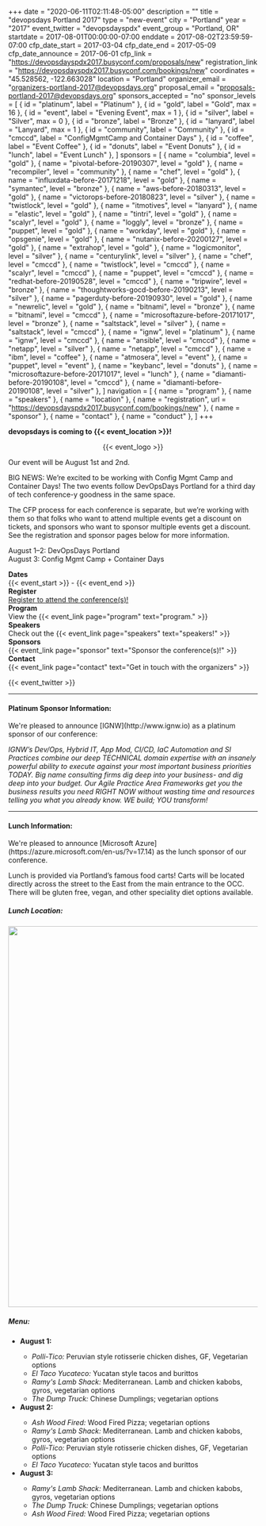 +++
date = "2020-06-11T02:11:48-05:00"
description = ""
title = "devopsdays Portland 2017"
type = "new-event"
city = "Portland"
year = "2017"
event_twitter = "devopsdayspdx"
event_group = "Portland, OR"
startdate = 2017-08-01T00:00:00-07:00
enddate = 2017-08-02T23:59:59-07:00
cfp_date_start = 2017-03-04
cfp_date_end = 2017-05-09
cfp_date_announce = 2017-06-01
cfp_link = "https://devopsdayspdx2017.busyconf.com/proposals/new"
registration_link = "https://devopsdayspdx2017.busyconf.com/bookings/new"
coordinates = "45.528562, -122.663028"
location = "Portland"
organizer_email = "organizers-portland-2017@devopsdays.org"
proposal_email = "proposals-portland-2017@devopsdays.org"
sponsors_accepted = "no"
sponsor_levels = [
    { id = "platinum", label = "Platinum" },
    { id = "gold", label = "Gold", max = 16 },
    { id = "event", label = "Evening Event", max = 1 },
    { id = "silver", label = "Silver", max = 0 },
    { id = "bronze", label = "Bronze" },
    { id = "lanyard", label = "Lanyard", max = 1 },
    { id = "community", label = "Community" },
    { id = "cmccd", label = "ConfigMgmtCamp and Container Days" },
    { id = "coffee", label = "Event Coffee" },
    { id = "donuts", label = "Event Donuts" },
    { id = "lunch", label = "Event Lunch" },
]
sponsors = [
    { name = "columbia", level = "gold" },
    { name = "pivotal-before-20190307", level = "gold" },
    { name = "recompiler", level = "community" },
    { name = "chef", level = "gold" },
    { name = "influxdata-before-20171218", level = "gold" },
    { name = "symantec", level = "bronze" },
    { name = "aws-before-20180313", level = "gold" },
    { name = "victorops-before-20180823", level = "silver" },
    { name = "twistlock", level = "gold" },
    { name = "itmotives", level = "lanyard" },
    { name = "elastic", level = "gold" },
    { name = "tintri", level = "gold" },
    { name = "scalyr", level = "gold" },
    { name = "loggly", level = "bronze" },
    { name = "puppet", level = "gold" },
    { name = "workday", level = "gold" },
    { name = "opsgenie", level = "gold" },
    { name = "nutanix-before-20200127", level = "gold" },
    { name = "extrahop", level = "gold" },
    { name = "logicmonitor", level = "silver" },
    { name = "centurylink", level = "silver" },
    { name = "chef", level = "cmccd" },
    { name = "twistlock", level = "cmccd" },
    { name = "scalyr", level = "cmccd" },
    { name = "puppet", level = "cmccd" },
    { name = "redhat-before-20190528", level = "cmccd" },
    { name = "tripwire", level = "bronze" },
    { name = "thoughtworks-gocd-before-20190213", level = "silver" },
    { name = "pagerduty-before-20190930", level = "gold" },
    { name = "newrelic", level = "gold" },
    { name = "bitnami", level = "bronze" },
    { name = "bitnami", level = "cmccd" },
    { name = "microsoftazure-before-20171017", level = "bronze" },
    { name = "saltstack", level = "silver" },
    { name = "saltstack", level = "cmccd" },
    { name = "ignw", level = "platinum" },
    { name = "ignw", level = "cmccd" },
    { name = "ansible", level = "cmccd" },
    { name = "netapp", level = "silver" },
    { name = "netapp", level = "cmccd" },
    { name = "ibm", level = "coffee" },
    { name = "atmosera", level = "event" },
    { name = "puppet", level = "event" },
    { name = "keybanc", level = "donuts" },
    { name = "microsoftazure-before-20171017", level = "lunch" },
    { name = "diamanti-before-20190108", level = "cmccd" },
    { name = "diamanti-before-20190108", level = "silver" },
]
navigation = [
    { name = "program" },
    { name = "speakers" },
    { name = "location" },
    { name = "registration", url = "https://devopsdayspdx2017.busyconf.com/bookings/new" },
    { name = "sponsor" },
    { name = "contact" },
    { name = "conduct" },
]
+++
<!-- <h2>{{< event_start >}} - {{< event_end >}}</h2> -->


**devopsdays is coming to {{< event_location >}}!**

<div style="text-align:center;">
  {{< event_logo >}}
</div>

Our event will be August 1st and 2nd.

BIG NEWS: We’re excited to be working with Config Mgmt Camp and Container Days! The two events follow DevOpsDays Portland for a third day of tech conference-y goodness in the same space.

The CFP process for each conference is separate, but we’re working with them so that folks who want to attend multiple events get a discount on tickets, and sponsors who want to sponsor multiple events get a discount. See the registration and sponsor pages below for more information. 

August 1–2: DevOpsDays Portland<br>
August 3: Config Mgmt Camp + Container Days


<div class = "row">
  <div class = "col-md-2">
    <strong>Dates</strong>
  </div>
  <div class = "col-md-8">
    {{< event_start >}} - {{< event_end >}}
  </div>
</div>

<!-- <div class = "row">
  <div class = "col-md-2">
    <strong>Location</strong>
  </div>
  <div class = "col-md-8">
    {{< event_location >}}
  </div>
</div> -->

<div class = "row">
  <div class = "col-md-2">
    <strong>Register</strong>
  </div>
  <div class = "col-md-8">
    <a href="https://devopsdayspdx2017.busyconf.com/bookings/new">Register to attend the conference(s)!</a>
  </div>
</div>

<!--
<div class = "row">
  <div class = "col-md-2">
    <strong>Propose</strong>
  </div>
  <div class = "col-md-8">
    Propose a talk for <a href="https://github.com/cfgmgmtcamp/2017-pdx-cfp/">Config Management Camp</a> and/or <a href="http://www.containerdayspdx.org/call-for-presentations/">Container Days</a>! The DevOpsDays CFP is closed.
  </div>
</div>
-->

<div class = "row">
  <div class = "col-md-2">
    <strong>Program</strong>
  </div>
  <div class = "col-md-8">
    View the {{< event_link page="program" text="program." >}}
  </div>
</div>

<div class = "row">
  <div class = "col-md-2">
    <strong>Speakers</strong>
  </div>
  <div class = "col-md-8">
    Check out the {{< event_link page="speakers" text="speakers!" >}}
  </div>
</div>

<div class = "row">
  <div class = "col-md-2">
    <strong>Sponsors</strong>
  </div>
  <div class = "col-md-8">
    {{< event_link page="sponsor" text="Sponsor the conference(s)!" >}}
  </div>
</div>

<div class = "row">
  <div class = "col-md-2">
    <strong>Contact</strong>
  </div>
  <div class = "col-md-8">
    {{< event_link page="contact" text="Get in touch with the organizers" >}}
  </div>
</div>


{{< event_twitter >}}
<hr />
<div>
<h4 class="sponsor-cta">Platinum Sponsor Information:</h4>
We're pleased to announce [IGNW](http://www.ignw.io) as a platinum sponsor of our conference:

*IGNW’s Dev/Ops, Hybrid IT, App Mod, CI/CD, IaC Automation and SI Practices combine our deep TECHNICAL domain expertise with an insanely powerful ability to execute against your most important business priorities TODAY.  Big name consulting firms dig deep into your business- and dig deep into your budget. Our Agile Practice Area Frameworks get you the business results you need RIGHT NOW without wasting time and resources telling you what you already know. WE build; YOU transform!*

<hr />
<h4 class="sponsor-cta">Lunch Information:</h4>
We're pleased to announce [Microsoft Azure](https://azure.microsoft.com/en-us/?v=17.14) as the lunch sponsor of our conference.

Lunch is provided via Portland’s famous food carts! Carts will be located directly across the street to the East from the main entrance to the OCC. There will be gluten free, vegan, and other speciality diet options available.

<h5>Lunch Location:</h5>
<a href="/events/2017/portland/pdx2017_food_trucks_map.png"><img width="768" src="/events/2017/portland/pdx2017_food_trucks_map.png" /></a>

<h5>Menu:</h5>
<ul>
  <li><b>August 1:</b></li>
    <ul>
      <li><i>Polli-Tico:</i> Peruvian style rotisserie chicken dishes, GF, Vegetarian options</li>
      <li><i>El Taco Yucateco:</i> Yucatan style tacos and burittos</li>
      <li><i>Ramy's Lamb Shack:</i> Mediterranean. Lamb and chicken kabobs, gyros, vegetarian options</li>
      <li><i>The Dump Truck:</i> Chinese Dumplings; vegetarian options</li>
    </ul>

  <li><b>August 2:</b></li>
  <ul>
    <li><i>Ash Wood Fired:</i> Wood Fired Pizza; vegetarian options</li>
    <li><i>Ramy's Lamb Shack:</i> Mediterranean. Lamb and chicken kabobs, gyros, vegetarian options</li>
    <li><i>Polli-Tico:</i> Peruvian style rotisserie chicken dishes, GF, Vegetarian options</li>
    <li><i>El Taco Yucateco:</i> Yucatan style tacos and burittos</li>
  </ul>

  <li><b>August 3:</b></li>
  <ul>
    <li><i>Ramy's Lamb Shack:</i> Mediterranean. Lamb and chicken kabobs, gyros, vegetarian options</li>
    <li><i>The Dump Truck:</i> Chinese Dumplings; vegetarian options</li>
    <li><i>Ash Wood Fired:</i> Wood Fired Pizza; vegetarian options</li>
  </ul>
</ul>
</div>
